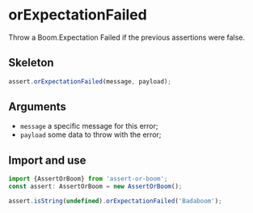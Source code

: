 # orExpectationFailed

Throw a Boom.Expectation Failed if the previous assertions were false.

## Skeleton

```ts
assert.orExpectationFailed(message, payload);
```

## Arguments

- `message` a specific message for this error;
- `payload` some data to throw with the error;

## Import and use

```ts
import {AssertOrBoom} from 'assert-or-boom';
const assert: AssertOrBoom = new AssertOrBoom();

assert.isString(undefined).orExpectationFailed('Badaboom');
```
